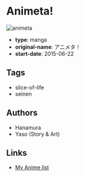# Animeta!

![animeta](https://cdn.myanimelist.net/images/manga/1/179107.jpg)

-   **type**: manga
-   **original-name**: アニメタ！
-   **start-date**: 2015-06-22

## Tags

-   slice-of-life
-   seinen

## Authors

-   Hanamura
-   Yaso (Story & Art)

## Links

-   [My Anime list](https://myanimelist.net/manga/99347/Animeta)
